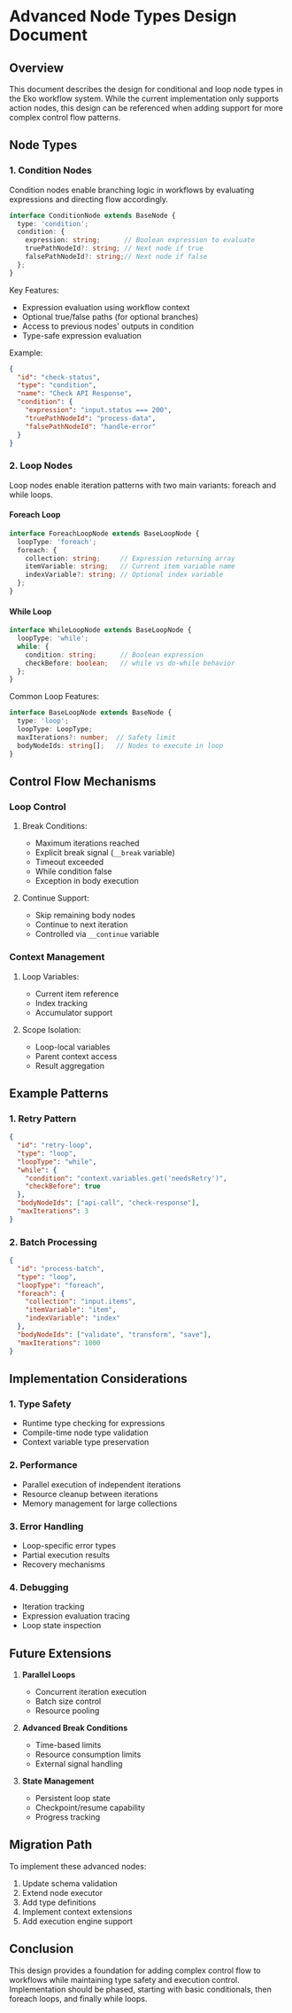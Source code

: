 # Advanced Node Types Design Document

## Overview
This document describes the design for conditional and loop node types in the Eko workflow system. While the current implementation only supports action nodes, this design can be referenced when adding support for more complex control flow patterns.

## Node Types

### 1. Condition Nodes

Condition nodes enable branching logic in workflows by evaluating expressions and directing flow accordingly.

```typescript
interface ConditionNode extends BaseNode {
  type: 'condition';
  condition: {
    expression: string;      // Boolean expression to evaluate
    truePathNodeId?: string; // Next node if true
    falsePathNodeId?: string;// Next node if false
  };
}
```

Key Features:
- Expression evaluation using workflow context
- Optional true/false paths (for optional branches)
- Access to previous nodes' outputs in condition
- Type-safe expression evaluation

Example:
```json
{
  "id": "check-status",
  "type": "condition",
  "name": "Check API Response",
  "condition": {
    "expression": "input.status === 200",
    "truePathNodeId": "process-data",
    "falsePathNodeId": "handle-error"
  }
}
```

### 2. Loop Nodes

Loop nodes enable iteration patterns with two main variants: foreach and while loops.

#### Foreach Loop
```typescript
interface ForeachLoopNode extends BaseLoopNode {
  loopType: 'foreach';
  foreach: {
    collection: string;     // Expression returning array
    itemVariable: string;   // Current item variable name
    indexVariable?: string; // Optional index variable
  };
}
```

#### While Loop
```typescript
interface WhileLoopNode extends BaseLoopNode {
  loopType: 'while';
  while: {
    condition: string;      // Boolean expression
    checkBefore: boolean;   // while vs do-while behavior
  };
}
```

Common Loop Features:
```typescript
interface BaseLoopNode extends BaseNode {
  type: 'loop';
  loopType: LoopType;
  maxIterations?: number;  // Safety limit
  bodyNodeIds: string[];   // Nodes to execute in loop
}
```

## Control Flow Mechanisms

### Loop Control
1. Break Conditions:
   - Maximum iterations reached
   - Explicit break signal (`__break` variable)
   - Timeout exceeded
   - While condition false
   - Exception in body execution

2. Continue Support:
   - Skip remaining body nodes
   - Continue to next iteration
   - Controlled via `__continue` variable

### Context Management
1. Loop Variables:
   - Current item reference
   - Index tracking
   - Accumulator support

2. Scope Isolation:
   - Loop-local variables
   - Parent context access
   - Result aggregation

## Example Patterns

### 1. Retry Pattern
```json
{
  "id": "retry-loop",
  "type": "loop",
  "loopType": "while",
  "while": {
    "condition": "context.variables.get('needsRetry')",
    "checkBefore": true
  },
  "bodyNodeIds": ["api-call", "check-response"],
  "maxIterations": 3
}
```

### 2. Batch Processing
```json
{
  "id": "process-batch",
  "type": "loop",
  "loopType": "foreach",
  "foreach": {
    "collection": "input.items",
    "itemVariable": "item",
    "indexVariable": "index"
  },
  "bodyNodeIds": ["validate", "transform", "save"],
  "maxIterations": 1000
}
```

## Implementation Considerations

### 1. Type Safety
- Runtime type checking for expressions
- Compile-time node type validation
- Context variable type preservation

### 2. Performance
- Parallel execution of independent iterations
- Resource cleanup between iterations
- Memory management for large collections

### 3. Error Handling
- Loop-specific error types
- Partial execution results
- Recovery mechanisms

### 4. Debugging
- Iteration tracking
- Expression evaluation tracing
- Loop state inspection

## Future Extensions

1. **Parallel Loops**
   - Concurrent iteration execution
   - Batch size control
   - Resource pooling

2. **Advanced Break Conditions**
   - Time-based limits
   - Resource consumption limits
   - External signal handling

3. **State Management**
   - Persistent loop state
   - Checkpoint/resume capability
   - Progress tracking

## Migration Path

To implement these advanced nodes:

1. Update schema validation
2. Extend node executor
3. Add type definitions
4. Implement context extensions
5. Add execution engine support

## Conclusion

This design provides a foundation for adding complex control flow to workflows while maintaining type safety and execution control. Implementation should be phased, starting with basic conditionals, then foreach loops, and finally while loops.
